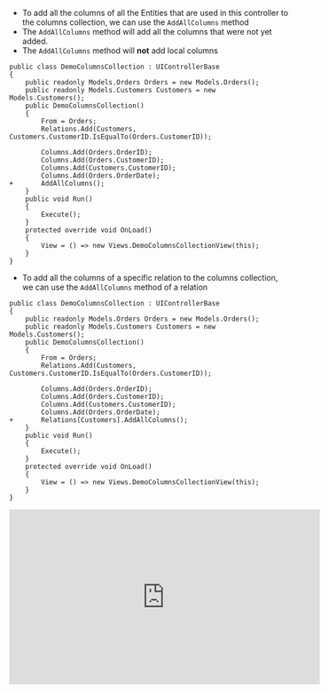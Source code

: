 ﻿* To add all the columns of all the Entities that are used in this controller to the columns collection, we can use the `AddAllColumns` method
* The `AddAllColumns` method will add all the columns that were not yet added.
* The `AddAllColumns` method will **not** add local columns
```csdiff
public class DemoColumnsCollection : UIControllerBase
{
    public readonly Models.Orders Orders = new Models.Orders();
    public readonly Models.Customers Customers = new Models.Customers();
    public DemoColumnsCollection()
    {
        From = Orders;
        Relations.Add(Customers, Customers.CustomerID.IsEqualTo(Orders.CustomerID));

        Columns.Add(Orders.OrderID);
        Columns.Add(Orders.CustomerID);
        Columns.Add(Customers.CustomerID);
        Columns.Add(Orders.OrderDate);
+       AddAllColumns();
    }
    public void Run()
    {
        Execute();
    }
    protected override void OnLoad()
    {
        View = () => new Views.DemoColumnsCollectionView(this);
    }
}
```
* To add all the columns of a specific relation to the columns collection, we can use the `AddAllColumns` method of a relation
```csdiff
public class DemoColumnsCollection : UIControllerBase
{
    public readonly Models.Orders Orders = new Models.Orders();
    public readonly Models.Customers Customers = new Models.Customers();
    public DemoColumnsCollection()
    {
        From = Orders;
        Relations.Add(Customers, Customers.CustomerID.IsEqualTo(Orders.CustomerID));

        Columns.Add(Orders.OrderID);
        Columns.Add(Orders.CustomerID);
        Columns.Add(Customers.CustomerID);
        Columns.Add(Orders.OrderDate);
+       Relations[Customers].AddAllColumns();
    }
    public void Run()
    {
        Execute();
    }
    protected override void OnLoad()
    {
        View = () => new Views.DemoColumnsCollectionView(this);
    }
}
```


 <iframe width="560" height="315" src="https://www.youtube.com/embed/jMP7WNJlamY?list=PL1DEQjXG2xnLhBFafjdkhUD_rDsiXiXHr" frameborder="0" allowfullscreen></iframe>

